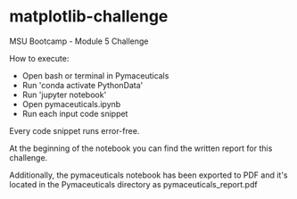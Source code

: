 # matplotlib-challenge
MSU Bootcamp - Module 5 Challenge

How to execute:

* Open bash or terminal in Pymaceuticals
* Run 'conda activate PythonData'
* Run 'jupyter notebook'
* Open pymaceuticals.ipynb
* Run each input code snippet

Every code snippet runs error-free.

At the beginning of the notebook you can find the written report for this challenge.

Additionally, the pymaceuticals notebook has been exported to PDF and it's located in the Pymaceuticals directory as pymaceuticals_report.pdf